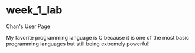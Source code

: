 # week_1_lab

Chan's User Page

My favorite programming language is C because it is one of the most basic programming languages but still being extremely powerful!
